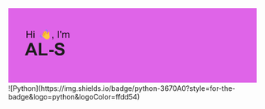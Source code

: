 <img src="header.png" alt="AL-S">
![Python](https://img.shields.io/badge/python-3670A0?style=for-the-badge&logo=python&logoColor=ffdd54)
